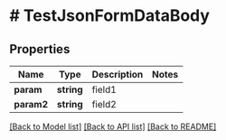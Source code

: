 # # TestJsonFormDataBody

## Properties

Name | Type | Description | Notes
------------ | ------------- | ------------- | -------------
**param** | **string** | field1 |
**param2** | **string** | field2 |

[[Back to Model list]](../../README.md#models) [[Back to API list]](../../README.md#endpoints) [[Back to README]](../../README.md)
